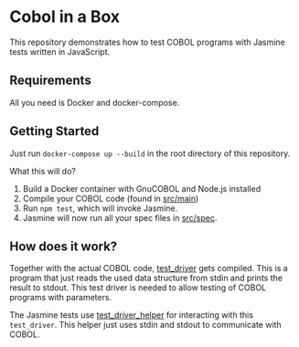 # Cobol in a Box

This repository demonstrates how to test COBOL programs with Jasmine
tests written in JavaScript.

## Requirements

All you need is Docker and docker-compose.

## Getting Started

Just run `docker-compose up --build` in the root directory of this
repository.

What this will do?

1. Build a Docker container with GnuCOBOL and Node.js installed
2. Compile your COBOL code (found in [src/main](src/main))
3. Run `npm test`, which will invoke Jasmine.
4. Jasmine will now run all your spec files in [src/spec](src/spec).

## How does it work?

Together with the actual COBOL code, [test_driver](src/main/test_driver.cbl)
gets compiled. This is a program that just reads the used data structure
from stdin and prints the result to stdout. This test driver is needed
to allow testing of COBOL programs with parameters.

The Jasmine tests use [test_driver_helper](src/spec/helpers/test_driver_helper.js)
for interacting with this `test_driver`. This helper just uses
stdin and stdout to communicate with COBOL.